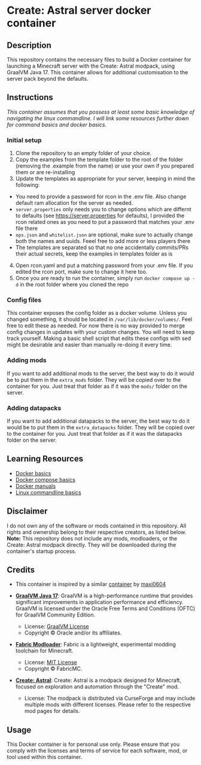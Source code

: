 # Create: Astral server docker container

## Description
This repository contains the necessary files to build a Docker container for launching a Minecraft server with the Create: Astral modpack, using GraalVM Java 17. This container allows for additional customisation to the server pack beyond the defaults.

## Instructions
*This container assumes that you possess at least some basic knowledge of navigating the linux commandline. I will link some resources further down for command basics and docker basics.*

### Initial setup
1. Clone the repository to an empty folder of your choice.
2. Copy the examples from the template folder to the root of the folder (removing the .example from the name) or use your own if you prepared them or are re-installing
3. Update the templates as appropriate for your server, keeping in mind the following:
- You need to provide a password for rcon in the .env file. Also change default ram allocation for the server as needed.
- `server.properties` only needs you to change options which are differnt to defaults (see https://server.properties for defaults), I provided the rcon related ones as you need to put a password that matches your .env file there
- `ops.json` and `whitelist.json` are optional, make sure to actually change both the names and uuids. Feeel free to add more or less players there
- The templates are separated so that no one accidentally commits/PRs their actual secrets, keep the examples in templates folder as is
4. Open rcon.yaml and put a matching password from your .env file. If you edited the rcon port, make sure to change it here too.
5. Once you are ready to run the container, simply run `docker compose up -d` in the root folder where you cloned the repo

### Config files
This container exposes the config folder as a docker volume. Unless you changed something, it should be located in `/var/lib/docker/volumes/`. Feel free to edit these as needed. For now there is no way provided to merge config changes in updates with your custom changes. You will need to keep track yourself. Making a basic shell script that edits these configs with sed might be desirable and easier than manually re-doing it every time.

### Adding mods
If you want to add additional mods to the server, the best way to do it would be to put them in the `extra_mods` folder. They will be copied over to the container for you. Just treat that folder as if it was the `mods/` folder on the server.

### Adding datapacks
If you want to add additional datapacks to the server, the best way to do it would be to put them in the `extra_datapacks` folder. They will be copied over to the container for you. Just treat that folder as if it was the datapacks folder on the server.


## Learning Resources
- [Docker basics](https://docker-curriculum.com/)
- [Docker compose basics](https://docker-curriculum.com/#docker-compose)
- [Docker manuals](https://docs.docker.com/manuals/)
- [Linux commandline basics](https://ubuntu.com/tutorials/command-line-for-beginners#1-overview)

## Disclaimer
I do not own any of the software or mods contained in this repository. All rights and ownership belong to their respective creators, as listed below.
**Note:** This repository does not include any mods, modloaders, or the Create: Astral modpack directly. They will be downloaded during the container's startup process.

## Credits
- This container is inspired by a similar [container](https://github.com/maxi0604/create-astral-container) by [maxi0604](https://github.com/maxi0604)

- **[GraalVM Java 17](https://www.graalvm.org/)**: GraalVM is a high-performance runtime that provides significant improvements in application performance and efficiency. GraalVM is licensed under the Oracle Free Terms and Conditions (OFTC) for GraalVM Community Edition.
  
  - License: [GraalVM License](https://www.oracle.com/downloads/licenses/graal-free-license.html)
  - Copyright © Oracle and/or its affiliates.
  
- **[Fabric Modloader](https://fabricmc.net/)**: Fabric is a lightweight, experimental modding toolchain for Minecraft.
  
  - License: [MIT License](https://www.curseforge.com/minecraft/mc-mods/fabric-api#license)
  - Copyright © FabricMC.
  
- **[Create: Astral](https://www.curseforge.com/minecraft/modpacks/create-astral)**: Create: Astral is a modpack designed for Minecraft, focused on exploration and automation through the "Create" mod.
  
  - License: The modpack is distributed via CurseForge and may include multiple mods with different licenses. Please refer to the respective mod pages for details.

## Usage
This Docker container is for personal use only. Please ensure that you comply with the licenses and terms of service for each software, mod, or tool used within this container.